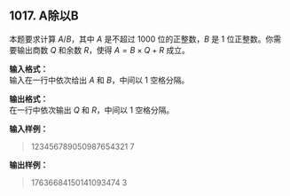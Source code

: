 ﻿## 1017. A除以B
本题要求计算 $A/B$，其中 $A$ 是不超过 1000 位的正整数，$B$ 是 1 位正整数。你需要输出商数 $Q$ 和余数 $R$，使得 $A=B×Q+R$ 成立。

**输入格式：**  
输入在一行中依次给出 $A$ 和 $B$，中间以 1 空格分隔。

**输出格式：**  
在一行中依次输出 $Q$ 和 $R$，中间以 1 空格分隔。

**输入样例：**
>123456789050987654321 7

**输出样例：**
>17636684150141093474 3  
